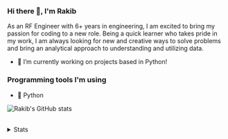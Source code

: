 ### Hi there 👋, I'm Rakib

As an RF Engineer with 6+ years in engineering, I am excited to bring my passion for coding to a new role. Being a quick learner who takes pride in my work, I am always looking for new and creative ways to solve problems and bring an analytical approach to understanding and utilizing data.

- 🌱 I’m currently working on projects based in Python!

### Programming tools I'm using

- 🐍 Python

 ![Rakib's GitHub stats](https://github-readme-stats.vercel.app/api?username=MRakibulAlam&theme=dark&show_icons=true)

<br />

<details>
  <summary>Stats</summary>
  <br>
  
  ![Rakib's GitHub stats](https://github-readme-stats.vercel.app/api?username=MRakibulAlam&theme=dark&show_icons=true)
  
</details>
